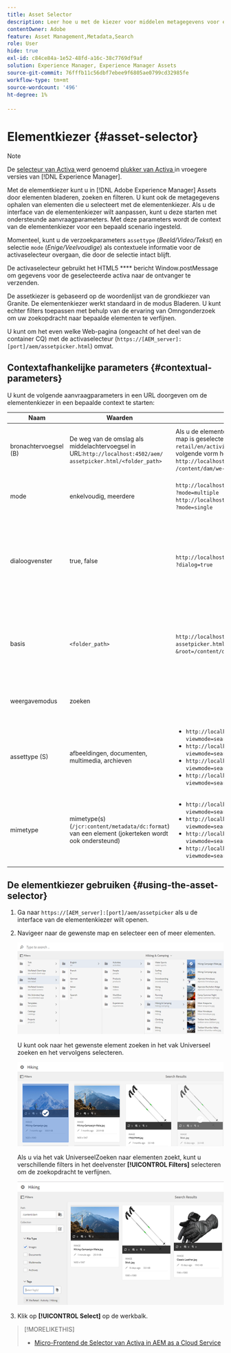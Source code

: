 ```yaml
---
title: Asset Selector
description: Leer hoe u met de kiezer voor middelen metagegevens voor elementen in Adobe Experience Manager Assets kunt zoeken, filteren, doorbladeren en ophalen. Leer ook hoe u de interface van de elementenkiezer kunt aanpassen.
contentOwner: Adobe
feature: Asset Management,Metadata,Search
role: User
hide: true
exl-id: c84ce84a-1e52-48fd-a16c-38c7769df9af
solution: Experience Manager, Experience Manager Assets
source-git-commit: 76fffb11c56dbf7ebee9f6805ae0799cd32985fe
workflow-type: tm+mt
source-wordcount: '496'
ht-degree: 1%

---
```


# Elementkiezer {#asset-selector}

>[!NOTE]
>
>De [ selecteur van Activa ](https://experienceleague.adobe.com/docs/experience-manager-cloud-service/content/assets/manage/asset-selector.html?lang=en) werd genoemd [ plukker van Activa ](https://helpx.adobe.com/experience-manager/6-2/assets/using/asset-picker.html) in vroegere versies van [!DNL Experience Manager].

Met de elementkiezer kunt u in [!DNL Adobe Experience Manager] Assets door elementen bladeren, zoeken en filteren. U kunt ook de metagegevens ophalen van elementen die u selecteert met de elementenkiezer. Als u de interface van de elementenkiezer wilt aanpassen, kunt u deze starten met ondersteunde aanvraagparameters. Met deze parameters wordt de context van de elementenkiezer voor een bepaald scenario ingesteld.

Momenteel, kunt u de verzoekparameters `assettype` (*Beeld/Video/Tekst*) en selectie `mode` (*Enige/Veelvoudige*) als contextuele informatie voor de activaselecteur overgaan, die door de selectie intact blijft.

De activaselecteur gebruikt het HTML5 **** bericht Window.postMessage om gegevens voor de geselecteerde activa naar de ontvanger te verzenden.

De assetkiezer is gebaseerd op de woordenlijst van de grondkiezer van Granite. De elementenkiezer werkt standaard in de modus Bladeren. U kunt echter filters toepassen met behulp van de ervaring van Omngonderzoek om uw zoekopdracht naar bepaalde elementen te verfijnen.

U kunt om het even welke Web-pagina (ongeacht of het deel van de container CQ) met de activaselecteur (`https://[AEM_server]:[port]/aem/assetpicker.html`) omvat.

## Contextafhankelijke parameters {#contextual-parameters}

U kunt de volgende aanvraagparameters in een URL doorgeven om de elementenkiezer in een bepaalde context te starten:

| Naam | Waarden | Voorbeeld | Doel |
|---|---|---|---|
| bronachtervoegsel (B) | De weg van de omslag als middelachtervoegsel in URL:`http://localhost:4502/aem/`<br>`assetpicker.html/<folder_path>` | Als u de elementenkiezer wilt starten terwijl een bepaalde map is geselecteerd en de map `/content/dam/we-retail/en/activities` geselecteerd is, moet de URL de volgende vorm hebben: `http://localhost:4502/aem/assetpicker.html`<br>`/content/dam/we-retail/en/activities?assettype=images` | Als u wilt dat een bepaalde map wordt geselecteerd wanneer de elementenkiezer wordt gestart, geeft u deze door als een bronachtervoegsel. |
| mode | enkelvoudig, meerdere | `http://localhost:4502/aem/assetpicker.html`<br>`?mode=multiple` <br> `http://localhost:4502/aem/assetpicker.html`<br>`?mode=single` | In meerdere modi kunt u meerdere elementen tegelijk selecteren met de elementkiezer. |
| dialoogvenster | true, false | `http://localhost:4502/aem/assetpicker.html`<br>`?dialog=true` | Gebruik deze parameters om de elementenkiezer te openen als granietdialoogvenster. Deze optie is alleen van toepassing wanneer u de elementenkiezer start via Granite Path Field en deze configureert als pickerSrc URL. |
| basis | `<folder_path>` | `http://localhost:4502/aem/`<br>`assetpicker.html?assettype=images`<br>`&root=/content/dam/we-retail/en/activities` | Gebruik deze optie om de hoofdmap voor de elementenkiezer op te geven. In dit geval kunt u met de elementenkiezer alleen onderliggende elementen (direct/indirect) in de hoofdmap selecteren. |
| weergavemodus | zoeken |  | De elementenkiezer starten in de zoekmodus met parameters assettype en mimetype. |
| assettype (S) | afbeeldingen, documenten, multimedia, archieven | <ul><li>`http://localhost:4502/aem/assetpicker.html?viewmode=search&assettype=images`</li> <li>`http://localhost:4502/aem/assetpicker.html?viewmode=search&assettype=documents`</li> <li>`http://localhost:4502/aem/assetpicker.html?viewmode=search&assettype=multimedia`</li> <li>`http://localhost:4502/aem/assetpicker.html?viewmode=search&assettype=archives`</li> | Gebruik deze optie om elementtypen te filteren op basis van de doorgegeven waarde. |
| mimetype | mimetype(s) (`/jcr:content/metadata/dc:format`) van een element (jokerteken wordt ook ondersteund) | <ul><li>`http://localhost:4502/aem/assetpicker.html?viewmode=search&mimetype=image/png`</li>  <li>`http://localhost:4502/aem/assetpicker.html?viewmode=search&?mimetype=*png`</li>  <li>`http://localhost:4502/aem/assetpicker.html?viewmode=search&mimetype=*presentation`</li>  <li>`http://localhost:4502/aem/assetpicker?viewmode=search&mimetype=*presentation&mimetype=*png`</li></ul> | Hiermee kunt u elementen filteren op basis van MIME-typen |

## De elementkiezer gebruiken {#using-the-asset-selector}

1. Ga naar `https://[AEM_server]:[port]/aem/assetpicker` als u de interface van de elementenkiezer wilt openen.
1. Navigeer naar de gewenste map en selecteer een of meer elementen.

   ![ chlimage_1-441 ](assets/chlimage_1-441.png)

   U kunt ook naar het gewenste element zoeken in het vak Universeel zoeken en het vervolgens selecteren.

   ![ chlimage_1-442 ](assets/chlimage_1-442.png)

   Als u via het vak UniverseelZoeken naar elementen zoekt, kunt u verschillende filters in het deelvenster **[!UICONTROL Filters]** selecteren om de zoekopdracht te verfijnen.

   ![ chlimage_1-443 ](assets/chlimage_1-443.png)

1. Klik op **[!UICONTROL Select]** op de werkbalk.

>[!MORELIKETHIS]
>
>* [ Micro-Frontend de Selector van Activa in AEM as a Cloud Service ](https://experienceleague.adobe.com/docs/experience-manager-cloud-service/content/assets/manage/asset-selector.html?lang=en)
